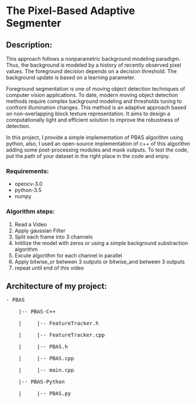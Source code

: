 # The Pixel-Based Adaptive Segmenter

## Description:
This approach follows a nonparametric background modeling paradigm. Thus, the background is modeled by a history of recently observed pixel values. The foreground decision depends on a decision threshold. The background update is based on a learning parameter.

Foreground segmentation is one of moving object detection techniques of computer vision applications. To date, modern moving object detection methods require complex background modeling and thresholds tuning to confront illumination changes. This method is an adaptive approach based on non-overlapping block texture representation. It aims to design a computationally light and efficient solution to improve the robustness of detection.

In this project, I provide a simple implementation of PBAS algorithm using python, also, I used an open-source implementation of c++ of this algorithm adding some post-processing modules and mask outputs.
To test the code, put the path of your dataset in the right place in the code and enjoy.

### Requirements:
* opencv-3.0
* python-3.5
* numpy


### Algorithm steps:			
1. Read a Video <br />
2. Apply gaussian Filter <br />
3. Split each frame into 3 channels <br />
4. Initilize the model with zeros or using a simple background substraction algorithm <br />
5. Excute algorithm for each channel in parallel <br />
6. Apply bitwise_or between 3 outputs or bitwise_and between 3 outputs <br />
7. repeat until end of this video <br />


## Architecture of my project:
<pre>
- PBAS <br />
    |-- PBAS-C++ <br />
    |     |-- FeatureTracker.h <br />
    |     |-- FeatureTracker.cpp <br />
    |     |-- PBAS.h <br />
    |     |-- PBAS.cpp <br />
    |     |-- main.cpp <br />
    |-- PBAS-Python <br />
    |     |-- PBAS.py <br />
</pre>
